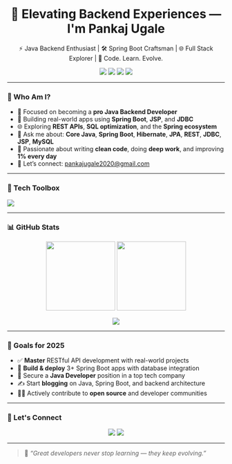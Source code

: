 <h1 align="center">🚀 Elevating Backend Experiences — I'm Pankaj Ugale</h1>

<p align="center">
  ⚡ Java Backend Enthusiast | 🛠 Spring Boot Craftsman | 🌐 Full Stack Explorer | 🔄 Code. Learn. Evolve.
</p>

<p align="center">
  <a href="mailto:pankajugale2020@gmail.com"><img src="https://img.shields.io/badge/Gmail-D14836?style=for-the-badge&logo=gmail&logoColor=white"/></a>
  <a href="https://www.linkedin.com/in/pankajugale"><img src="https://img.shields.io/badge/LinkedIn-0077B5?style=for-the-badge&logo=linkedin&logoColor=white"/></a>
  <a href="https://www.instagram.com/YOUR-INSTAGRAM"><img src="https://img.shields.io/badge/Instagram-E4405F?style=for-the-badge&logo=instagram&logoColor=white"/></a>
  <a href="https://your-portfolio-link.com"><img src="https://img.shields.io/badge/Portfolio-000000?style=for-the-badge&logo=firefox&logoColor=white"/></a>
</p>

---

### 🧠 Who Am I?

- 🎯 Focused on becoming a **pro Java Backend Developer**
- 🔨 Building real-world apps using **Spring Boot**, **JSP**, and **JDBC**
- 🌐 Exploring **REST APIs**, **SQL optimization**, and the **Spring ecosystem**
- 💬 Ask me about: **Core Java**, **Spring Boot**, **Hibernate**, **JPA**, **REST**, **JDBC**, **JSP**, **MySQL**
- 🧽 Passionate about writing **clean code**, doing **deep work**, and improving **1% every day**
- 📧 Let’s connect: [pankajugale2020@gmail.com](mailto:pankajugale2020@gmail.com)

---

### 🧰 Tech Toolbox

<p align="left">
  <img src="https://skillicons.dev/icons?i=java,spring,mysql,html,css,js,eclipse,vscode,idea,github,git" />
</p>

---

### 📊 GitHub Stats

<p align="center">
  <img src="https://github-readme-stats.vercel.app/api?username=PankajUgale&show_icons=true&theme=github_dark&hide=stars&count_private=true" height="160"/>
  <img src="https://github-readme-stats.vercel.app/api/top-langs/?username=PankajUgale&layout=compact&theme=github_dark" height="160"/>
</p>
<p align="center">
  <img src="https://github-readme-streak-stats.herokuapp.com/?user=PankajUgale&theme=github-dark&hide_border=false" />
</p>

---

### 🎯 Goals for 2025

- ✅ **Master** RESTful API development with real-world projects  
- 🚀 **Build & deploy** 3+ Spring Boot apps with database integration  
- 💼 Secure a **Java Developer** position in a top tech company  
- ✍️ Start **blogging** on Java, Spring Boot, and backend architecture  
- 👨‍💻 Actively contribute to **open source** and developer communities

---

### 🔗 Let's Connect

<p align="center">
  <a href="https://www.linkedin.com/in/pankajugale"><img src="https://img.shields.io/badge/LinkedIn-Connect-blue?style=for-the-badge&logo=linkedin&logoColor=white"/></a>
  <a href="https://your-portfolio-link.com"><img src="https://img.shields.io/badge/Visit-Portfolio-black?style=for-the-badge&logo=firefox&logoColor=white"/></a>
</p>

---

> 🧠 _“Great developers never stop learning — they keep evolving.”_
